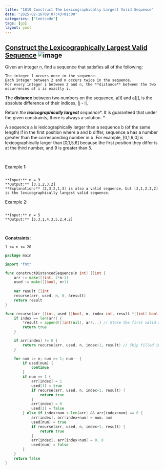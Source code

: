 ```yaml
---
title: "1819 Construct The Lexicographically Largest Valid Sequence"
date: "2025-02-16T09:07:43+01:00"
categories: ["leetcode"]
tags: [go]
layout: post
---
```


## [Construct the Lexicographically Largest Valid Sequence](https://leetcode.com/problems/construct-the-lexicographically-largest-valid-sequence) ![image](https://img.shields.io/badge/Difficulty-Medium-orange)

Given an integer n, find a sequence that satisfies all of the following:

	The integer 1 occurs once in the sequence.
	Each integer between 2 and n occurs twice in the sequence.
	For every integer i between 2 and n, the **distance** between the two occurrences of i is exactly i.

The **distance** between two numbers on the sequence, a[i] and a[j], is the absolute difference of their indices, |j - i|.

Return *the **lexicographically largest** sequence**. It is guaranteed that under the given constraints, there is always a solution. *

A sequence a is lexicographically larger than a sequence b (of the same length) if in the first position where a and b differ, sequence a has a number greater than the corresponding number in b. For example, [0,1,9,0] is lexicographically larger than [0,1,5,6] because the first position they differ is at the third number, and 9 is greater than 5.

 

Example 1:

```

**Input:** n = 3
**Output:** [3,1,2,3,2]
**Explanation:** [2,3,2,1,3] is also a valid sequence, but [3,1,2,3,2] is the lexicographically largest valid sequence.

```

Example 2:

```

**Input:** n = 5
**Output:** [5,3,1,4,3,5,2,4,2]

```

 

**Constraints:**

	1 <= n <= 20

```go
package main

import "fmt"

func constructDistancedSequence(n int) []int {
    arr := make([]int, 2*n-1)
    used := make([]bool, n+1)
    
    var result []int
    recurse(arr, used, n, 0, &result)
    return result
}

func recurse(arr []int, used []bool, n, index int, result *[]int) bool {
    if index == len(arr) {
        *result = append([]int(nil), arr...) // Store the first valid solution
        return true
    }

    if arr[index] != 0 {
        return recurse(arr, used, n, index+1, result) // Skip filled indices
    }

    for num := n; num >= 1; num-- {
        if used[num] {
            continue
        }
        if num == 1 {
            arr[index] = 1
            used[1] = true
            if recurse(arr, used, n, index+1, result) {
                return true
            }
            arr[index] = 0
            used[1] = false
        } else if index+num < len(arr) && arr[index+num] == 0 {
            arr[index], arr[index+num] = num, num
            used[num] = true
            if recurse(arr, used, n, index+1, result) {
                return true
            }
            arr[index], arr[index+num] = 0, 0
            used[num] = false
        }
    }
    return false
}



```
